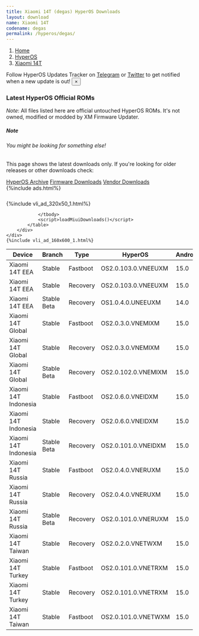 ```yaml
---
title: Xiaomi 14T (degas) HyperOS Downloads
layout: download
name: Xiaomi 14T
codename: degas
permalink: /hyperos/degas/
---
```

<nav aria-label="breadcrumb">
    <ol class="breadcrumb">
        <li class="breadcrumb-item"><a href="/">Home</a></li>
        <li class="breadcrumb-item"><a href="/hyperos/">HyperOS</a></li>
        <li class="breadcrumb-item active" aria-current="page"><a href="/hyperos/degas/">Xiaomi 14T</a></li>
    </ol>
</nav>
<div class="alert alert-primary alert-dismissible fade show" role="alert">
    Follow HyperOS Updates Tracker on <a href="https://t.me/MIUIUpdatesTracker" class="alert-link">Telegram</a>
     or <a href="https://twitter.com/MiFwUpdater" class="alert-link">Twitter</a> to get notified when a new update is out!
    <button type="button" class="close" data-dismiss="alert" aria-label="Close">
        <span aria-hidden="true">&times;</span>
    </button>
</div>

### Latest HyperOS Official ROMs
*Note*: All files listed here are official untouched HyperOS ROMs. It's not owned, modified or modded by XM Firmware Updater.
<div class="card">
  <div class="card-body">
    <h5 class="card-title">Note</h5>
    <h6 class="card-subtitle mb-2 text-muted">You might be looking for something else!</h6>
    <p class="card-text">This page shows the latest downloads only.
     If you're looking for older releases or other downloads check:</p>
    <a href="/archive/hyperos/degas/" class="card-link">HyperOS Archive</a>
    <a href="/firmware/degas/" class="card-link">Firmware Downloads</a>
    <a href="/vendor/degas/" class="card-link">Vendor Downloads</a>
  </div>
</div>
{%include ads.html%}
<div class="row justify-content-center">
    <div class="col-10">
        <div class="table-responsive-md" style="margin-top: 25px;">
            {%include vli_ad_320x50_1.html%}
            <table id="miui" class="display dt-responsive nowrap compact table table-striped table-hover table-sm">
                <thead class="thead-dark">
                    <tr>
                        <th data-ref="device">Device</th>
                        <th data-ref="branch">Branch</th>
                        <th data-ref="type">Type</th>
                        <th data-ref="miui">HyperOS</th>
                        <th data-ref="android">Android</th>
                        <th data-ref="size">Size</th>
                        <th data-ref="size">Date</th>
                        <th data-ref="link">Link</th>
                    </tr>
                </thead>
                <tbody>
                <tr><td>Xiaomi 14T EEA</td><td>Stable</td><td>Fastboot</td><td>OS2.0.103.0.VNEEUXM</td><td>15.0</td><td>8.1 GB</td><td>2025-03-31</td><td><a href="/hyperos/degas/stable/OS2.0.103.0.VNEEUXM/">Download</a></td></tr>
<tr><td>Xiaomi 14T EEA</td><td>Stable</td><td>Recovery</td><td>OS2.0.103.0.VNEEUXM</td><td>15.0</td><td>6.2 GB</td><td>2025-03-19</td><td><a href="/hyperos/degas/stable/OS2.0.103.0.VNEEUXM/">Download</a></td></tr>
<tr><td>Xiaomi 14T EEA</td><td>Stable Beta</td><td>Recovery</td><td>OS1.0.4.0.UNEEUXM</td><td>14.0</td><td>5.8 GB</td><td>2024-09-26</td><td><a href="/hyperos/degas/stable beta/OS1.0.4.0.UNEEUXM/">Download</a></td></tr>
<tr><td>Xiaomi 14T Global</td><td>Stable</td><td>Fastboot</td><td>OS2.0.3.0.VNEMIXM</td><td>15.0</td><td>8.7 GB</td><td>2025-01-23</td><td><a href="/hyperos/degas/stable/OS2.0.3.0.VNEMIXM/">Download</a></td></tr>
<tr><td>Xiaomi 14T Global</td><td>Stable</td><td>Recovery</td><td>OS2.0.3.0.VNEMIXM</td><td>15.0</td><td>6.1 GB</td><td>2025-02-20</td><td><a href="/hyperos/degas/stable/OS2.0.3.0.VNEMIXM/">Download</a></td></tr>
<tr><td>Xiaomi 14T Global</td><td>Stable Beta</td><td>Recovery</td><td>OS2.0.102.0.VNEMIXM</td><td>15.0</td><td>6.1 GB</td><td>2025-04-03</td><td><a href="/hyperos/degas/stable beta/OS2.0.102.0.VNEMIXM/">Download</a></td></tr>
<tr><td>Xiaomi 14T Indonesia</td><td>Stable</td><td>Fastboot</td><td>OS2.0.6.0.VNEIDXM</td><td>15.0</td><td>7.8 GB</td><td>2025-02-10</td><td><a href="/hyperos/degas/stable/OS2.0.6.0.VNEIDXM/">Download</a></td></tr>
<tr><td>Xiaomi 14T Indonesia</td><td>Stable</td><td>Recovery</td><td>OS2.0.6.0.VNEIDXM</td><td>15.0</td><td>6.2 GB</td><td>2025-02-12</td><td><a href="/hyperos/degas/stable/OS2.0.6.0.VNEIDXM/">Download</a></td></tr>
<tr><td>Xiaomi 14T Indonesia</td><td>Stable Beta</td><td>Recovery</td><td>OS2.0.101.0.VNEIDXM</td><td>15.0</td><td>6.2 GB</td><td>2025-04-10</td><td><a href="/hyperos/degas/stable beta/OS2.0.101.0.VNEIDXM/">Download</a></td></tr>
<tr><td>Xiaomi 14T Russia</td><td>Stable</td><td>Fastboot</td><td>OS2.0.4.0.VNERUXM</td><td>15.0</td><td>8.5 GB</td><td>2025-02-10</td><td><a href="/hyperos/degas/stable/OS2.0.4.0.VNERUXM/">Download</a></td></tr>
<tr><td>Xiaomi 14T Russia</td><td>Stable</td><td>Recovery</td><td>OS2.0.4.0.VNERUXM</td><td>15.0</td><td>6.1 GB</td><td>2025-03-11</td><td><a href="/hyperos/degas/stable/OS2.0.4.0.VNERUXM/">Download</a></td></tr>
<tr><td>Xiaomi 14T Russia</td><td>Stable Beta</td><td>Recovery</td><td>OS2.0.101.0.VNERUXM</td><td>15.0</td><td>6.1 GB</td><td>2025-04-11</td><td><a href="/hyperos/degas/stable beta/OS2.0.101.0.VNERUXM/">Download</a></td></tr>
<tr><td>Xiaomi 14T Taiwan</td><td>Stable</td><td>Recovery</td><td>OS2.0.2.0.VNETWXM</td><td>15.0</td><td>6.0 GB</td><td>2025-02-20</td><td><a href="/hyperos/degas/stable/OS2.0.2.0.VNETWXM/">Download</a></td></tr>
<tr><td>Xiaomi 14T Turkey</td><td>Stable</td><td>Fastboot</td><td>OS2.0.101.0.VNETRXM</td><td>15.0</td><td>7.8 GB</td><td>2025-04-21</td><td><a href="/hyperos/degas/stable/OS2.0.101.0.VNETRXM/">Download</a></td></tr>
<tr><td>Xiaomi 14T Turkey</td><td>Stable</td><td>Recovery</td><td>OS2.0.101.0.VNETRXM</td><td>15.0</td><td>6.1 GB</td><td>2025-04-10</td><td><a href="/hyperos/degas/stable/OS2.0.101.0.VNETRXM/">Download</a></td></tr>
<tr><td>Xiaomi 14T Taiwan</td><td>Stable</td><td>Fastboot</td><td>OS2.0.101.0.VNETWXM</td><td>15.0</td><td>7.3 GB</td><td>2025-04-14</td><td><a href="/hyperos/degas/stable/OS2.0.101.0.VNETWXM/">Download</a></td></tr>

                </tbody>
                <script>loadMiuiDownloads()</script>
            </table>
        </div>
    </div>
    {%include vli_ad_160x600_1.html%}
</div>

